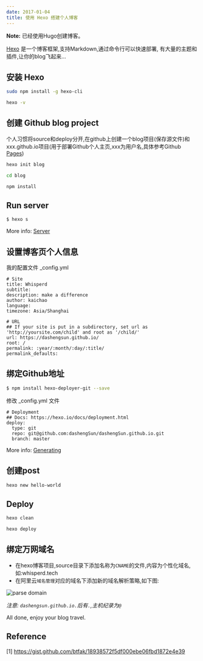 ```yaml
---
date: 2017-01-04
title: 使用 Hexo 搭建个人博客
---
```


**Note:** 已经使用Hugo创建博客。

[Hexo](https://hexo.io/) 是一个博客框架,支持Markdown,通过命令行可以快速部署,
有大量的主题和插件,让你的blog飞起来...

## 安装 Hexo
```bash
sudo npm install -g hexo-cli

hexo -v
```

## 创建 Github blog project
个人习惯将source和deploy分开,在github上创建一个blog项目(保存源文件)和
xxx.github.io项目(用于部署Github个人主页,xxx为用户名,具体参考Github [Pages](https://pages.github.com/))
```bash
hexo init blog

cd blog

npm install
```
## Run server

``` bash
$ hexo s
```

More info: [Server](https://hexo.io/docs/server.html)

## 设置博客页个人信息
我的配置文件 _config.yml
```
# Site
title: Whisperd
subtitle:
description: make a difference
author: kaichao
language:
timezone: Asia/Shanghai

# URL
## If your site is put in a subdirectory, set url as 'http://yoursite.com/child' and root as '/child/'
url: https://dashengsun.github.io/
root: /
permalink: :year/:month/:day/:title/
permalink_defaults:
```

## 绑定Github地址

```bash
$ npm install hexo-deployer-git --save
```
修改 _config.yml 文件
```
# Deployment
## Docs: https://hexo.io/docs/deployment.html
deploy:
  type: git
  repo: git@github.com:dashengSun/dashengSun.github.io.git
  branch: master
```

More info: [Generating](https://hexo.io/docs/generating.html)

## 创建post

```bash
hexo new hello-world
```

## Deploy

``` bash
hexo clean

hexo deploy
```

## 绑定万网域名
- 在hexo博客项目,source目录下添加名称为`CNAME`的文件,内容为个性化域名,如:whisperd.tech
- 在阿里云`域名管理`对应的域名下添加新的域名解析策略,如下图:

![parse domain](/static/hexo/domain-name.png)

*注意: `dashengsun.github.io.`后有`.`,主机纪录为`@`*

All done, enjoy your blog travel.

## Reference
[1] https://gist.github.com/btfak/18938572f5df000ebe06fbd1872e4e39
